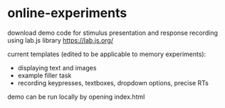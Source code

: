 # online-experiments

download demo code for stimulus presentation and response recording using lab.js library https://lab.js.org/  

current templates (edited to be applicable to memory experiments):  
- displaying text and images  
- example filler task  
- recording keypresses, textboxes, dropdown options, precise RTs   

demo can be run locally by opening index.html
